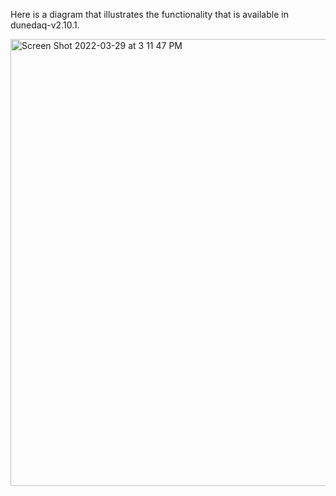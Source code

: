 Here is a diagram that illustrates the functionality that is available in dunedaq-v2.10.1.  

<img width="715" alt="Screen Shot 2022-03-29 at 3 11 47 PM" src="https://user-images.githubusercontent.com/36311946/160698842-396554e8-df3b-416e-88dc-0a1b4a9037ef.png">
